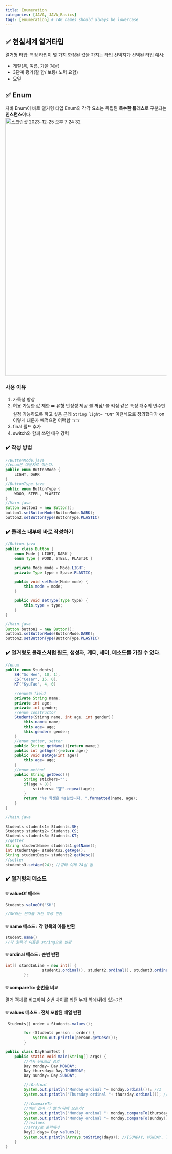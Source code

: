 ```yaml
---
title: Enumeration
categories: [JAVA, JAVA_Basics]
tags: [enumeration] # TAG names should always be lowercase
---
```


## ✅ 현실세계 열거타입

열거형 타입: 특정 타입이 몇 가지 한정된 값을 가지는 타입
선택지가 선택된 타입
예시:

- 게절(봄, 여름, 가을 겨울)
- 3단계 평가(잘 함/ 보통/ 노력 요함)
- 요일

## ✅ Enum

자바 Enum이 바로 열거형 타입
Enum의 각각 요소는 독립된 **특수한 틀래스**로 구분되는 **인스턴스**이다.
<img width="805" alt="스크린샷 2023-12-25 오후 7 24 32" src="https://github.com/soheeparklee/portfolioWebsite_dreamcoding/assets/97790983/4743d09d-30b6-44dd-8cf5-e9da212b0398">

### 사용 이유

1. 가독성 향상
2. 허용 가능한 값 제한 ➡️ 유형 안정성 제공
   불 꺼짐/ 불 켜짐 같은 특정 개수의 변수만 설정 가능하도록 하고 싶음
   근데 `String light= "ON"` 이런식으로 정의했다가 on 이렇게 대문자 빼먹으면 어떡함 ㅠㅠ
3. final 필드 추가
4. switch와 함께 쓰면 매우 강력

### ✔️ 작성 방법

```java
//ButtonMode.java
//enum은 대문자로 적는다.
public enum ButtonMode {
    LIGHT, DARK
}
//ButtonType.java
public enum ButtonType {
    WOOD, STEEL, PLASTIC
}
//Main.java
Button button1 = new Button();
button1.setButtonMode(ButtonMode.DARK);
button2.setButtonType(ButtonType.PLASTIC)
```

### ✔️ 클래스 내부에 바로 작성하기

```java
//Button.java
public class Button {
    enum Mode { LIGHT, DARK }
    enum Type { WOOD, STEEL, PLASTIC }

    private Mode mode = Mode.LIGHT;
    private Type type = Space.PLASTIC;

    public void setMode(Mode mode) {
        this.mode = mode;
    }

    public void setType(Type type) {
        this.type = type;
    }
}

//Main.java
Button button1 = new Button();
button1.setButtonMode(ButtonMode.DARK);
button2.setButtonType(ButtonType.PLASTIC)
```

### ✔️ 열거형도 클래스처럼 필드, 생성자, 게터, 세터, 메소드를 가질 수 있다.

```java
//enum
public enum Students{
    SH("So Hee", 10, 1),
    CS("Cesar", 15, 0),
    KT("KyuTae", 4, 0)

    //enum의 field
    private String name;
    private int age;
    private int gender;
    //enum constructor
    Students(Stirng name, int age, int gender){
        this.name= name;
        this.age= age;
        this.gender= gender;
    }
    //enum getter, setter
    public String getName(){return name;}
    public int getAge(){return age;}
    public void setAge(int age){
        this.age= age;
    }
    //enum method
    public String getDesc(){
        String stickers="";
        if(age > 8){
            stickers= "🏆".repeat(age);
        }
        return "%s 학생은 %s살입니다. ".formatted(name, age);
    }
}

//Main.java

Students students1= Students.SH;
Students students2= Students.CS;
Students students3= Students.KT;
//getter
String studentName= students1.getName();
int studentAge= students2.getAge();
String studentDesc= students2.getDesc()
//setter
students3.setAge(24); //규태 이제 24살 됨
```

### ✔️ 열거형의 메소드

#### 💡 valueOf 메소드

```java
Students.valueOf("SH")

//SH라는 문자를 가진 학생 반환
```

#### 💡 name 메소드 : 각 항목의 이름 반환

```java
student.name()
//각 항목의 이름을 string으로 반환
```

#### 💡 ordinal 메소드 : 순번 반환

```java
int[] standInLine = new int[] {
                student1.ordinal(), student2.ordinal(), student3.ordinal()
        };
```

#### 💡 compareTo: 순번을 비교

열거 객체를 비교하여 순번 차이를 리턴
누가 앞에/뒤에 있는가?

#### 💡 values 메소드 : 전체 포함된 배열 반환

```java
 Students[] order = Students.values();

        for (Students person : order) {
            System.out.println(person.getDesc());
        }
```

```java
public class DayEnumTest {
    public static void main(String[] args) {
        //각자 enum값 정의
        Day monday= Day.MONDAY;
        Day thursday= Day.THURSDAY;
        Day sunday= Day.SUNDAY;

        //💡Ordinal
        System.out.println("Monday ordinal "+ monday.ordinal()); //1
        System.out.println("Thursday ordinal "+ thursday.ordinal()); //4

        //💡CompareTo
        //어떤 값이 더 빨리/뒤에 오는가?
        System.out.println("Monday ordinal "+ monday.compareTo(thursday)); // 1 - 4= -3
        System.out.println("Monday ordinal "+ monday.compareTo(sunday)); // 1 - 0 = 1
        //💡values
        //array로 출력해야
        Day[] days= Day.values();
        System.out.println(Arrays.toString(days)); //[SUNDAY, MONDAY, TUESDAY, WEDNESDAY, THURSDAY, FRIDAY, SATURDAY]
    }
}

```
